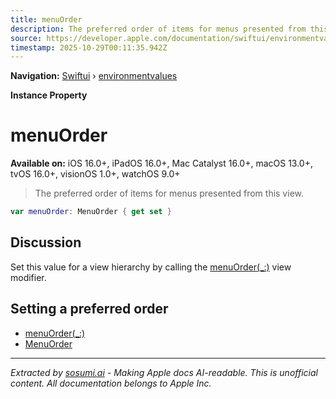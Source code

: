```yaml
---
title: menuOrder
description: The preferred order of items for menus presented from this view.
source: https://developer.apple.com/documentation/swiftui/environmentvalues/menuorder
timestamp: 2025-10-29T00:11:35.942Z
---
```


**Navigation:** [Swiftui](/documentation/swiftui) › [environmentvalues](/documentation/swiftui/environmentvalues)

**Instance Property**

# menuOrder

**Available on:** iOS 16.0+, iPadOS 16.0+, Mac Catalyst 16.0+, macOS 13.0+, tvOS 16.0+, visionOS 1.0+, watchOS 9.0+

> The preferred order of items for menus presented from this view.

```swift
var menuOrder: MenuOrder { get set }
```

## Discussion

Set this value for a view hierarchy by calling the [menuOrder(_:)](/documentation/swiftui/view/menuorder(_:)) view modifier.

## Setting a preferred order

- [menuOrder(_:)](/documentation/swiftui/view/menuorder(_:))
- [MenuOrder](/documentation/swiftui/menuorder)

---

*Extracted by [sosumi.ai](https://sosumi.ai) - Making Apple docs AI-readable.*
*This is unofficial content. All documentation belongs to Apple Inc.*
